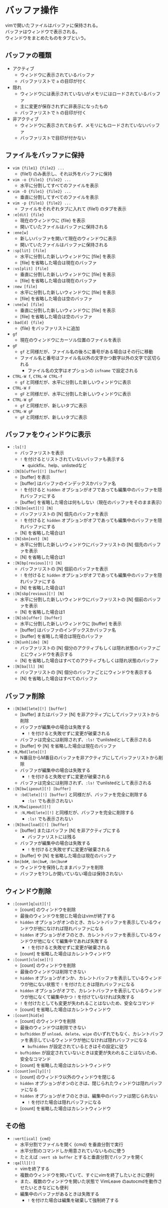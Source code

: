 # バッファ操作

vimで開いたファイルはバッファに保持される。  
バッファはウィンドウで表示される。  
ウィンドウをまとめたものをタブという。


## バッファの種類

- アクティブ
    - ウィンドウに表示されているバッファ
    - バッファリストで `a` の目印が付く
- 隠れ
    - ウィンドウには表示されていないがメモリにはロードされているバッファ
    - 主に変更が保存されずに非表示になったもの
    - バッファリストで `h` の目印が付く
- 非アクティブ
    - ウィンドウに表示されておらず、メモリにもロードされていないバッファ
    - バッファリストで目印が付かない


## ファイルをバッファに保持

- `vim {file1} {file2} ...`
    - {file1} のみ表示し、それ以外をバッファに保持
- `vim -o {file1} {file2} ...`
    - 水平に分割してすべてのファイルを表示
- `vim -O {file1} {file2} ...`
    - 垂直に分割してすべてのファイルを表示
- `vim -p {file1} {file2} ...`
    - ファイルをそれぞれタブに入れて {file1} のタブを表示
- `:e[dit] {file}`
    - 現在のウィンドウに {file} を表示
    - 開いていたファイルはバッファに保持される
- `:ene[w]`
    - 新しいバッファを開いて現在のウィンドウに表示
    - 開いていたファイルはバッファに保持される
- `:sp[lit] [file]`
    - 水平に分割した新しいウィンドウに [file] を表示
    - [file] を省略した場合は現在のバッファ
- `:vs[plit] [file]`
    - 垂直に分割した新しいウィンドウに [file] を表示
    - [file] を省略した場合は現在のバッファ
- `:new [file]`
    - 水平に分割した新しいウィンドウに [file] を表示
    - [file] を省略した場合は空のバッファ
- `:vne[w] [file]`
    - 垂直に分割した新しいウィンドウに [file] を表示
    - [file] を省略した場合は空のバッファ
- `:bad[d] {file}`
    - {file} をバッファリストに追加
- `gf`
    - 現在のウィンドウにカーソル位置のファイルを表示
- `gF`
    - `gf` と同様だが、ファイル名の後ろに番号がある場合はその行に移動
    - ファイル名と番号はファイル名以外の文字かつ数字以外の文字で区切られる
        - ファイル名の文字はオプションの `isfname` で設定される
- `CTRL-W f`, `CTRL-W CTRL-f`
    - `gf` と同様だが、水平に分割した新しいウィンドウに表示
- `CTRL-W F`
    - `gF` と同様だが、水平に分割した新しいウィンドウに表示
- `CTRL-W gf`
    - `gf` と同様だが、新しいタブに表示
- `CTRL-W gF`
    - `gF` と同様だが、新しいタブに表示


## バッファをウィンドウに表示

- `:ls[!]`
    - バッファリストを表示
    - `!` を付けるとリストされていないバッファも表示する
        - quickfix、help、unlistedなど
- `:[N]b[uffer][!] [buffer]`
    - [buffer] を表示
    - [buffer] はバッファのインデックスかバッファ名
    - `!` を付けると `hidden` オプションがオフであっても編集中のバッファを隠れバッファにする
    - [buffer] を省略した場合は何もしない（現在のバッファをそのまま表示）
- `:[N]bn[ext][!] [N]`
    - バッファリストの [N] 個先のバッファを表示
    - `!` を付けると `hidden` オプションがオフであっても編集中のバッファを隠れバッファにする
    - [N] を省略した場合は1
- `:[N]sbn[ext] [N]`
    - 水平に分割した新しいウィンドウにバッファリストの [N] 個先のバッファを表示
    - [N] を省略した場合は1
- `:[N]bp[revious][!] [N]`
    - バッファリストの [N] 個前のバッファを表示
    - `!` を付けると `hidden` オプションがオフであっても編集中のバッファを隠れバッファにする
    - [N] を省略した場合は1
- `:[N]sbp[revious][!] [N]`
    - 水平に分割した新しいウィンドウにバッファリストの [N] 個前のバッファを表示
    - [N] を省略した場合は1
- `:[N]sb[uffer] [buffer]`
    - 水平に分割した新しいウィンドウに [buffer] を表示
    - [buffer] はバッファのインデックスかバッファ名
    - [buffer] を省略した場合は現在のバッファ
- `:[N]unh[ide] [N]`
    - バッファリストの [N] 個分のアクティブもしくは隠れ状態のバッファごとにウィンドウを表示する
    - [N] を省略した場合はすべてのアクティブもしくは隠れ状態のバッファ
- `:[N]ba[ll] [N]`
    - バッファリストの [N] 個分のバッファごとにウィンドウを表示する
    - [N] を省略した場合はすべてのバッファ


## バッファ削除

- `:[N]bd[lete][!] [buffer]`
    - [buffer] またはバッファ [N] を非アクティブにしてバッファリストから削除
    - バッファが編集中の場合は失敗する
        - `!` を付けると失敗せずに変更が破棄される
    - バッファは完全には削除されず、`:ls!` でunlistedとして表示される
    - [buffer] や [N] を省略した場合は現在のバッファ
- `:N,Mbd[lete][!]`
    - N番目からM番目のバッファを非アクティブにしてバッファリストから削除
    - バッファが編集中の場合は失敗する
        - `!` を付けると失敗せずに変更が破棄される
    - バッファは完全には削除されず、`:ls!` でunlistedとして表示される
- `:[N]bw[ipeout][!] [buffer]`
    - `:bd[lete][!] [buffer]` と同様だが、バッファを完全に削除する
        - `:ls!` でも表示されない
- `:N,Mbw[ipeout][!]`
    - `:N,Mbd[lete][!]` と同様だが、バッファを完全に削除する
        - `:ls!` でも表示されない
- `:[N]bun[load][!] [buffer]`
    - [buffer] またはバッファ [N] を非アクティブにする
        - バッファリストには残る
    - バッファが編集中の場合は失敗する
        - `!` を付けると失敗せずに変更が破棄される
    - [buffer] や [N] を省略した場合は現在のバッファ
- `:bn|bd#`, `:bn|bw#`, `:bn|bun#`
    - ウィンドウを保持したままバッファを削除
    - バッファを1つしか開いていない場合は保持されない


## ウィンドウ削除

- `:[count]q[uit][!]`
    - [count] のウィンドウを削除
    - 最後のウィンドウを閉じた場合はvimが終了する
    - `hidden` オプションがオンのとき、カレントバッファを表示しているウィンドウが他になければ隠れバッファになる
    - `hidden` オプションがオフのとき、カレントバッファを表示しているウィンドウが他になくて編集中であれば失敗する
        - `!` を付けると失敗せずに変更が破棄される
    - [count] を省略した場合はカレントウィンドウ
- `:[count]clo[se][!]`
    - [count] のウィンドウを削除
    - 最後のウィンドウは削除できない
    - `hidden` オプションがオンか、カレントバッファを表示しているウィンドウが他にない状態で `!` を付けたときは隠れバッファになる
    - `hidden` オプションがオフで、カレントバッファを表示しているウィンドウが他になくて編集中かつ `!` を付けていなければ失敗する
    - `!` を付けたとしても変更が失われることはないため、安全なコマンド
    - [count] を省略した場合はカレントウィンドウ
- `:[count]hid[e]`
    - [count] のウィンドウを削除
    - 最後のウィンドウは削除できない
    - `bufhidden` が `unload`、`delete`、`wipe` のいずれでもなく、カレントバッファを表示しているウィンドウが他になければ隠れバッファになる
        - `bufhidden` が設定されているときはその設定に従う
    - `bufhidden` が設定されていないときは変更が失われることはないため、安全なコマンド
    - [count] を省略した場合はカレントウィンドウ
- `:[count]on[ly][!]`
    - [count] のウィンドウ以外のウィンドウを閉じる
    - `hidden` オプションがオンのときは、閉じられたウィンドウは隠れバッファになる
    - `hidden` オプションがオフのときは、編集中のバッファは閉じられない
        - `!` を付けた場合は隠れバッファになる
    - [count] を省略した場合はカレントウィンドウ


## その他

- `:vert[ical] {cmd}`
    - 水平分割でファイルを開く {cmd} を垂直分割で実行
    - 水平分割のコマンドしか用意されていないものに使う
    - たとえば `:vert sb buffer` とすると垂直分割でバッファを開く
- `:qa[ll][!]`
    - vimを終了する
    - 複数のウィンドウを開いていて、すぐにvimを終了したいときに便利
    - また、複数のウィンドウを開いた状態で VimLeave のautocmdを動作させたいときなどにも便利
    - 編集中のバッファがあるときは失敗する
        - `!` を付けた場合は編集を破棄して強制終了する
